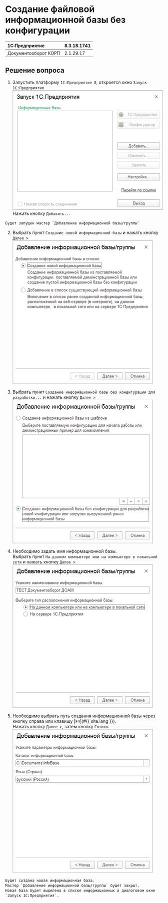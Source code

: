 ---
---

# Создание файловой информационной базы без конфигурации

|1C:Предприятие|8.3.18.1741
|:--- |:--- 
|Документооборот КОРП|2.1.29.17

## Решение вопроса

1. Запустить платформу `1С:Предприятие 8`, откроется окно `Запуск 1С:Предприятия`  
![Окно Запуск 1С](images/start_0_0.png)  
Нажать кнопку `Добавить...`
``` note
Будет запущен мастер `Добавление информационной базы/группы`
```

2. Выбрать пункт `Создание новой информационной базы` и нажать кнопку `Далее >`  
![Создание новой базы](images/start_1_0.png)

3. Выбрать пункт `Создание информационной базы без конфигурации для разработки...` и нажать кнопку `Далее >`  
![Создание базы для разработки](images/start_1_1.png)

4. Необходимо задать имя информационной базы.  
Выбрать пункт `На данном компьютере или на компьютере в локальной сети` и нажать кнопку `Далее >`  
![Имя базы](images/start_1_2.png)

5. Необходимо выбрать путь создания информационной базы через кнопку справа или клавишу [`F4`](#{{ site.lang }}).  
Нажать кнопку `Далее >`, затем кнопку `Готово`.  
![Путь к базе](images/start_1_3.png)
``` note
Будет создана новая информационная база.  
Мастер `Добавление информационной базы/группы` будет закрыт.  
Новая база будет выделена в списке информационных в диалоговом окне `Запуск 1С:Предприятия`.
```

